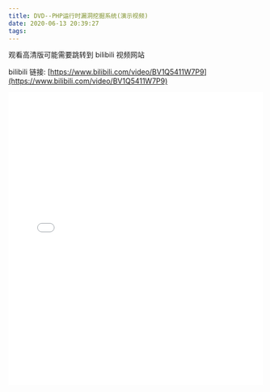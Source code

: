 ```yaml
---
title: DVD--PHP运行时漏洞挖掘系统(演示视频)
date: 2020-06-13 20:39:27
tags:
---
```


观看高清版可能需要跳转到 bilibili 视频网站

bilibili 链接: [https://www.bilibili.com/video/BV1Q5411W7P9](https://www.bilibili.com/video/BV1Q5411W7P9)


<iframe src="//player.bilibili.com/player.html?aid=456120135&bvid=BV1Q5411W7P9&cid=201517108&page=1" scrolling="no" border="0" frameborder="no" framespacing="0" allowfullscreen="true" height="580" width="100%"> </iframe>
